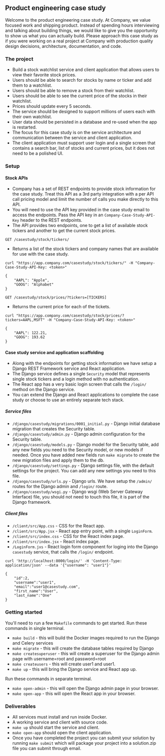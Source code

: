 ## Product engineering case study
Welcome to the product engineering case study. At Company, we value focused work and shipping product. 
Instead of spending hours interviewing and talking about building things, we would like to give you the opportunity to show us what you can actually build. 
Please approach this case study as if you were working on a real project at Company with production quality design decisions, architecture, documentation, and code. 

### The project
- Build a stock watchlist service and client application that allows users to view their favorite stock prices.
- Users should be able to search for stocks by name or ticker and add them to a watchlist.
- Users should be able to remove a stock from their watchlist.
- Users should be able to see the current price of the stocks in their watchlist.
- Prices should update every 5 seconds.
- The service should be designed to support millions of users each with their own watchlist.
- User data should be persisted in a database and re-used when the app is restarted.
- The focus for this case study is on the service architecture and communication between the service and client application.
- The client application must support user login and a single screen that contains a search bar, list of stocks and current prices, but it does not need to be a polished UI.

### Setup
#### Stock APIs 
- Company has a set of REST endpoints to provide stock information for the case study. Treat this API as a 3rd party integration with a per API call pricing model and limit the number of calls you make directly to this API.
- You will need to use the API key provided in the case study email to access the endpoints. Pass the API key in an `Company-Case-Study-API-Key` header to the REST endpoints.
- The API provides two endpoints, one to get a list of available stock tickers and another to get the current stock prices.

`GET /casestudy/stock/tickers/` 
- Returns a list of the stock tickers and company names that are available for use with the case study.
```commandline
curl "https://app.company.com/casestudy/stock/tickers/" -H "Company-Case-Study-API-Key: <token>"

{
    "AAPL": "Apple",
    "GOOG": "Alphabet"
}
```

`GET /casestudy/stock/prices/?tickers=[TICKERS]` 
- Returns the current price for each of the tickets.
```commandline
curl "https://app.company.com/casestudy/stock/prices/?tickers=AAPL,MSFT" -H "Company-Case-Study-API-Key: <token>"

{
    "AAPL": 122.21,
    "GOOG": 193.62
}
```

#### Case study service and application scaffolding
- Along with the endpoints for getting stock information we have setup a Django REST Framework service and React application.
- The Django service defines a single `Security` model that represents single stock tickers and a login method with no authentication.
- The React app has a very basic login screen that calls the `/login/` method on the Django service.
- You can extend the Django and React applications to complete the case study or choose to use an entirely separate tech stack.

##### Service files
- `/django/casestudy/migrations/0001_initial.py` - Django initial database migration that creates the Security table.
- `/django/casestudy/admin.py` - Django admin configuration for the Security table.
- `/django/casestudy/models.py` - Django model for the Security table, add any new fields you need to the Security model, or new models if needed. Once you have added new fields run `make migrate` to create the new migration files and apply them to the db.
- `/django/casestudy/settings.py` - Django settings file, with the default settings for the project. You can add any new settings you need to this file.
- `/django/casestudy/urls.py` - Django urls. We have setup the `/admin/` routes for the Django admin and `/login/` route. 
- `/django/casestudy/wsgi.py` - Django wsgi (Web Server Gateway Interface) file, you should not need to touch this file, it is part of the Django framework.

##### Client files
- `/client/src/App.css` - CSS for the React app.
- `/client/src/App.jsx` - React app entry point, with a single `LoginForm`.
- `/client/src/index.css` - CSS for the React index page.
- `/client/src/index.jsx` - React index page.
- `/LoginForm.jxs` - React login form component for loging into the Django `casestudy` service, that calls the `/login/` endpoint.

```commandline
curl 'http://localhost:8000/login/' -H 'Content-Type: application/json' --data '{"username": "user1"}'

{
    "id":2,
    "username":"user1",
    "email":"user1@casestudy.com",
    "first_name":"User",
    "last_name":"One"
}
```

### Getting started
You'll need to run a few `Makefile` commands to get started. Run these commands in single terminal.
- `make build` - this will build the Docker images required to run the Django and Celery services
- `make migrate` - this will create the database tables required by Django
- `make createsuperuser` - this will create a superuser for the Django admin page with username=root and password=root
- `make createusers` - this will create user1 and user1.
- `make up` - this will bring the Django service and React app up.

Run these commands in separate terminal.
- `make open-admin` - this will open the Django admin page in your browser.
- `make open-app` - this will open the React app in your browser.

### Deliverables
- All services must install and run inside Docker.
- A working service and client with source code. 
- `make up` should start the service and client.
- `make open-app` should open the client application.
- Once you have completed the project you can submit your solution by running `make submit` which will package your project into a solution.zip file you can submit through email.
